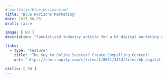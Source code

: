 ```yaml
---
# portfolio/blue_horizons.md
title: "Blue Horizons Marketing"
date: 2017-08-06
draft: false

image: [ BH ]
description: "Specialised industry article for a UK digital marketing agency."

links:
  - type: "Feature"
    title: "The Key to Online Success? Create Compelling Content"
    url: "https://cdn.shopify.com/s/files/1/0671/3113/files/bh_digital_magazine_7.pdf?10522651121302583397"

skills: [ GW ]
---
```

